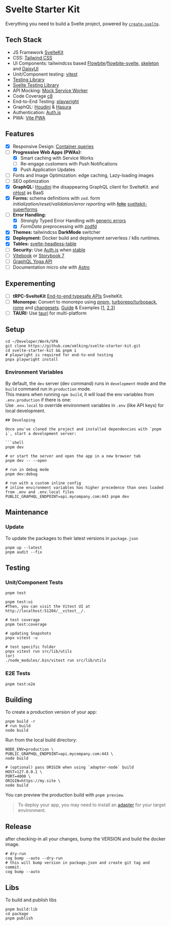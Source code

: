 # Svelte Starter Kit

Everything you need to build a Svelte project, powered
by [`create-svelte`](https://github.com/sveltejs/kit/tree/master/packages/create-svelte).

## Tech Stack

- JS Framework [SvelteKit](https://kit.svelte.dev/)
- CSS: [Tailwind CSS](https://tailwindcss.com/)
- UI Components: tailwindcss based [Flowbite](https://flowbite.com/)/[flowbite-svelte](https://flowbite-svelte.com/), [skeleton](https://www.skeleton.dev/) and [DaisyUI](https://daisyui.com/)
- Unit/Component testing: [vitest](https://vitest.dev/)
- [Testing Library](https://testing-library.com/)
- [Svelte Testing Library](https://github.com/testing-library/svelte-testing-library)
- API Mocking: [Mock Service Worker](https://mswjs.io/)
- Code Coverage [c8](https://c8.io/)
- End-to-End Testing: [playwright](https://playwright.dev/)
- GraphQL: [Houdini](https://www.houdinigraphql.com/) & [Hasura](https://hasura.io/)
- Authentication: [Auth.js](https://authjs.dev/)
- PWA: [Vite PWA](https://vite-pwa-org.netlify.app/frameworks/sveltekit.html)

## Features

- [x] Responsive Design: [Container queries](https://www.smashingmagazine.com/2021/05/complete-guide-css-container-queries/)
- [ ] **Progressive Web Apps (PWAs):**
  - [x] Smart caching with Service Works
  - [ ] Re-engage customers with Push Notifications
  - [x] Push Application Updates
- [ ] Fonts and Image Optimization: edge caching, Lazy-loading images
- [ ] SEO optimization
- [x] **GraphQL:** [Houdini](https://www.houdinigraphql.com/) the disappearing GraphQL client for SvelteKit. and [nHost](https://nhost.io/) as BaaS
- [x] **Forms:** schema definitions with `zod`. form _initialization/reset/validation/error reporting_ with ~~[felte](https://felte.dev/)~~ [sveltekit-superforms](https://github.com/ciscoheat/sveltekit-superforms)
- [ ] **Error Handling:**
  - [x] Strongly Typed Error Handling with [generic errors](./src/lib/errors#readme)
  - [x] _FormData_ preprocessing with [zodfd](./src/lib/zodfd#readme)
- [x] **Themes:** tailwindcss **DarkMode** switcher
- [x] **Deployment:** Docker build and deployment serverless / k8s runtimes.
- [x] **Tables:** [svelte-headless-table](https://svelte-headless-table.bryanmylee.com/docs/getting-started/overview#what-is-a-headless-ui-library)
- [ ] **Security:** Use [Auth.js](https://authjs.dev/) when [stable](https://vercel.com/blog/announcing-sveltekit-auth)
- [ ] [Vitebook](https://vitebook.dev/introduction/what-is-vitebook.html) or [Storybook 7](https://github.com/storybookjs/storybook/blob/next/code/frameworks/sveltekit/README.md)
- [ ] [GraphQL Yoga API](https://github.com/dotansimha/graphql-yoga/blob/main/examples/sveltekit/src/routes/api/graphql/%2Bserver.ts)
- [ ] Documentation micro site with [Astro](https://github.com/PuruVJ/neodrag/tree/main/docs)

## Experementing

- [ ] **tRPC-SvelteKit** [End-to-end typesafe APIs](https://icflorescu.github.io/trpc-sveltekit) SvelteKit.
- [ ] **Monorepo:** Convert to monorepo using [pnpm](https://pnpm.io/), [turborepo/turbopack](https://turbo.build/), [rome](https://rome.tools/) and [changesets](https://github.com/changesets/changesets). [Guide](https://nhost.io/blog/how-we-configured-pnpm-and-turborepo-for-our-monorepo) & Examples [[1](https://github.com/vercel/turbo/tree/main/examples/with-svelte), [2](https://github.com/oneezy/monorepo),[3](https://github.com/orefalo/sveltekit-monorepo)]
- [ ] **TAURI:** Use [tauri](https://tauri.app/) for multi-platform

## Setup

```shell
cd ~/Developer/Work/SPA
git clone https://github.com/xmlking/svelte-starter-kit.git
cd svelte-starter-kit && pnpm i
# playwright is required for end-to-end testing
pnpx playwright install
```

### Environment Variables

By default, the `dev` server (dev command) runs in `development` mode and the `build` command run in `production`
mode.  
This means when running `npm build`, it will load the env variables from `.env.production` if there is one:  
Use `.env.local` to override environment variables in `.env` (like API keys) for local development.

````shell
## Developing

Once you've cloned the project and installed dependencies with `pnpm i`, start a development server:

```shell
pnpm dev

# or start the server and open the app in a new browser tab
pnpm dev -- --open

# run in debug mode
pnpm dev:debug

# run with a custom inline config
# inline environment variables has higher precedence than ones loaded from .env and .env.local files
PUBLIC_GRAPHQL_ENDPOINT=api.mycompany.com:443 pnpm dev
````

## Maintenance

### Update

To update the packages to their latest versions in `package.json`

```shell
pnpm up --latest
pnpm audit --fix
```

## Testing

### Unit/Component Tests

```shell
pnpm test

pnpm test:ui
#Then, you can visit the Vitest UI at http://localhost:51204/__vitest__/.

# test coverage
pnpm test:coverage

# updating Snapshots
pnpx vitest -u

# test specific folder
pnpx vitest run src/lib/utils
(or)
./node_modules/.bin/vitest run src/lib/utils
```

### E2E Tests

```shell
pnpm test:e2e
```

## Building

To create a production version of your app:

```shell
pnpm build -r
# run build
node build
```

Run from the local build directory:

```shell
NODE_ENV=production \
PUBLIC_GRAPHQL_ENDPOINT=api.mycompany.com:443 \
node build

# (optional) pass ORIGIN when using `adapter-node` build
HOST=127.0.0.1 \
PORT=4000 \
ORIGIN=https://my.site \
node build
```

You can preview the production build with `pnpm preview`.

> To deploy your app, you may need to install an [adapter](https://kit.svelte.dev/docs/adapters) for your target
> environment.

## Release

after checking-in all your changes, bump the VERSION and build the docker image.

```shell
# dry-run
cog bump --auto --dry-run
# this will bump version in package.json and create git tag and commit.
cog bump --auto
```

## Libs

To build and publish libs

```shell
pnpm build:lib
cd package
pnpm publish
```

